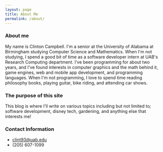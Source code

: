 ```yaml
---
layout: page
title: About Me
permalink: /about/
---
```


### About me
My name is Clinton Campbell. I'm a senior at the University of Alabama at Birmingham studying Computer Science and Mathematics. When I'm not studying, I spend a good bit of time as a software developer intern at UAB's Research Computing department. I've been programming for about two years, and I've found interests in computer graphics and the math behind it, game engines, web and mobile app development, and programming languages. When I'm not programming, I love to spend time reading philosophy books, playing guitar, bike riding, and attending car shows. 

### The purpose of this site
This blog is where I'll write on various topics including but not limited to; software development, disney tech, gardening, and anything else that interests me! 

### Contact Information

- clint93@uab.edu
- (205) 607-1099